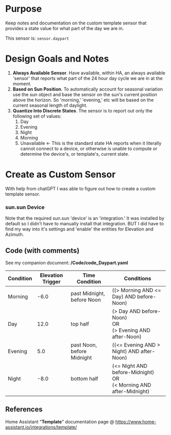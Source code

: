 # Purpose

Keep notes and documentation on the custom template sensor that provides a state value for what part of the day we are in.

This sensor is: `sensor.daypart`

# Design Goals and Notes

   1. **Always Available Sensor**. Have available, within HA, an always available 'sensor' that reports what part of the 24 hour day cycle we are in at the moment.
   2. **Based on Sun Position**. To automatically account for seasonal variation use the sun object and base the sensor on the sun's current position above the horizon. So 'morning,' 'evening,' etc will be based on the current seasonal length of daylight.
   3. **Quantize Into Discrete States**. The sensor is to report out only the following set of values:
	   1. Day
	   2. Evening
	   3. Night
	   4. Morning
	   5. Unavailable <- This is the standard state HA reports when it literally cannot connect to a device, or otherwise is unable to compute or determine the device's, or template's, current state.

# Create as Custom Sensor

With help from chatGPT I was able to figure out how to create a custom template sensor.
### sun.sun Device

Note that the required sun.sun 'device' is an 'integration.' It was installed by default so I didn't have to manually install that integration. BUT I did have to find my way into it's settings and 'enable' the entities for Elevation and Azimuth. 

## Code (with comments)

See my companion document: **/Code/code_Daypart.yaml**  

| Condition | Elevation Trigger | Time Condition             | Conditions                                                             |
| --------- | ----------------- | -------------------------- | ---------------------------------------------------------------------- |
| Morning   | -6.0              | past Midnight, before Noon | ((> Morning AND <= Day) AND before-Noon)                               |
| Day       | 12.0              | top half                   | (> Day AND before-Noon)<br>OR<br>(> Evening AND after-Noon)            |
| Evening   | 5.0               | past Noon, before Midnight | ((<= Evening AND > Night) AND after-Noon)                              |
| Night     | -8.0              | bottom half                | (<= Night AND before-Midnight)<br>OR<br>(< Morning AND after-Midnight) |

## References

Home Assistant "**Template**" documentation page @ https://www.home-assistant.io/integrations/template/
